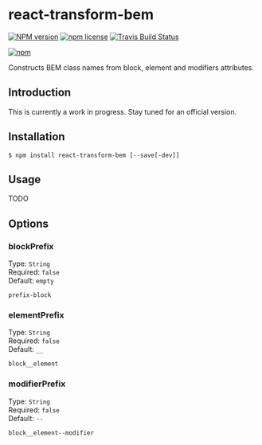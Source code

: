 # react-transform-bem

[![NPM version](http://img.shields.io/npm/v/react-transform-bem.svg?style=flat)](https://www.npmjs.org/package/react-transform-bem)
[![npm license](http://img.shields.io/npm/l/react-transform-bem.svg?style=flat-square)](https://www.npmjs.org/package/react-transform-bem)
[![Travis Build Status](https://img.shields.io/travis/jedmao/react-transform-bem.svg?label=unix)](https://travis-ci.org/jedmao/react-transform-bem)

[![npm](https://nodei.co/npm/react-transform-bem.svg?downloads=true)](https://nodei.co/npm/react-transform-bem/)

Constructs BEM class names from block, element and modifiers attributes.

## Introduction

This is currently a work in progress. Stay tuned for an official version.

## Installation

```
$ npm install react-transform-bem [--save[-dev]]
```

## Usage

TODO

## Options

### blockPrefix

Type: `String`<br>
Required: `false`<br>
Default: `empty`

`prefix-block`

### elementPrefix

Type: `String`<br>
Required: `false`<br>
Default: `__`

`block__element`

### modifierPrefix

Type: `String`<br>
Required: `false`<br>
Default: `--`

`block__element--modifier`

